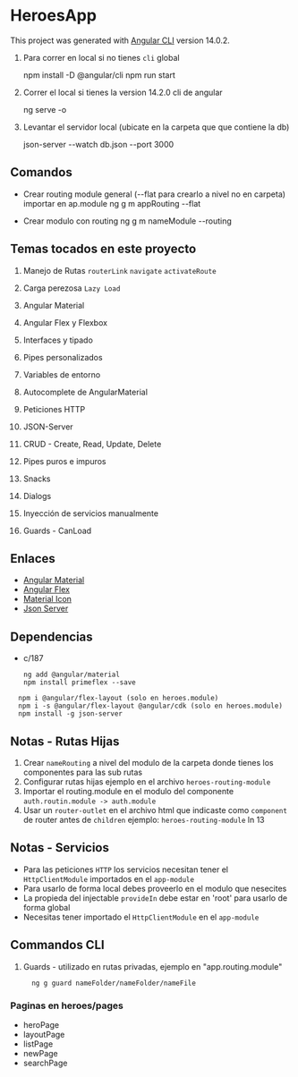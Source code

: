 # HeroesApp

This project was generated with [Angular CLI](https://github.com/angular/angular-cli) version 14.0.2.

1. Para correr en local si no tienes `cli` global

    npm install -D @angular/cli
    npm run start

2. Correr el local si tienes la version 14.2.0 cli de angular

    ng serve -o

3. Levantar el servidor local (ubicate en la carpeta que que contiene la db)

    json-server --watch db.json --port 3000

## Comandos

- Crear routing module general (--flat para crearlo a nivel no en carpeta) importar en ap.module
    ng g m appRouting --flat

- Crear modulo con routing
    ng g m nameModule --routing

## Temas tocados en este proyecto

1. Manejo de Rutas `routerLink` `navigate` `activateRoute`

2. Carga perezosa `Lazy Load`

3. Angular Material

4. Angular Flex y Flexbox

5. Interfaces y tipado

6. Pipes personalizados

7. Variables de entorno

8. Autocomplete de AngularMaterial

9. Peticiones HTTP

10. JSON-Server

11. CRUD - Create, Read, Update, Delete

12. Pipes puros e impuros

13. Snacks

14. Dialogs

15. Inyección de servicios manualmente

16. Guards - CanLoad

## Enlaces

- [Angular Material](https://material.angular.io/)
- [Angular Flex](https://www.npmjs.com/package/@angular/flex-layout)
- [Material Icon](https://fonts.google.com/icons?selected=Material+Icons:bookmark)
- [Json Server](https://www.npmjs.com/package/json-server)

## Dependencias

- c/187

      ng add @angular/material
      npm install primeflex --save

<!-- FIXME - PENDIENTE PARA ELIMINAR O MODIFICAR -->
      npm i @angular/flex-layout (solo en heroes.module)
      npm i -s @angular/flex-layout @angular/cdk (solo en heroes.module)
      npm install -g json-server

## Notas - Rutas Hijas

1. Crear `nameRouting` a nivel del modulo de la carpeta donde tienes los componentes para las sub rutas
2. Configurar rutas hijas ejemplo en el archivo `heroes-routing-module`
3. Importar el routing.module en el modulo del componente `auth.routin.module -> auth.module`
4. Usar un `router-outlet` en el archivo html que indicaste como `component` de router antes de `children` ejemplo: `heroes-routing-module` ln 13

## Notas - Servicios

- Para las peticiones `HTTP` los servicios necesitan tener el `HttpClientModule` importados en el `app-module`
- Para usarlo de forma local debes proveerlo en el modulo que nesecites
- La propieda del injectable `provideIn` debe estar en 'root' para usarlo de forma global
- Necesitas tener importado el `HttpClientModule` en el `app-module`

## Commandos CLI

1. Guards - utilizado en rutas privadas, ejemplo en "app.routing.module"

         ng g guard nameFolder/nameFolder/nameFile

### Paginas en heroes/pages

- heroPage
- layoutPage
- listPage
- newPage
- searchPage
